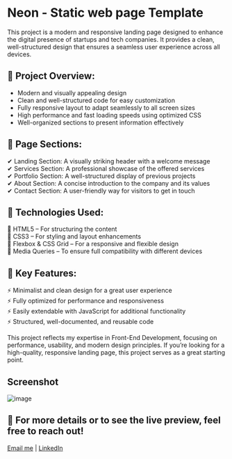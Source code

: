 # Neon - Static web page Template
This project is a modern and responsive landing page designed to enhance the digital presence of startups and tech companies. It provides a clean, well-structured design that ensures a seamless user experience across all devices.

## **🔹 Project Overview:**
- Modern and visually appealing design  
- Clean and well-structured code for easy customization  
- Fully responsive layout to adapt seamlessly to all screen sizes  
- High performance and fast loading speeds using optimized CSS  
- Well-organized sections to present information effectively  

## **🔹 Page Sections:**
✔ Landing Section: A visually striking header with a welcome message  
✔ Services Section: A professional showcase of the offered services  
✔ Portfolio Section: A well-structured display of previous projects  
✔ About Section: A concise introduction to the company and its values  
✔ Contact Section: A user-friendly way for visitors to get in touch  

## **🔹 Technologies Used:**
💠 HTML5 – For structuring the content  
💠 CSS3 – For styling and layout enhancements  
💠 Flexbox & CSS Grid – For a responsive and flexible design  
💠 Media Queries – To ensure full compatibility with different devices  

## **🔹 Key Features:**
⚡ Minimalist and clean design for a great user experience  
⚡ Fully optimized for performance and responsiveness  
⚡ Easily extendable with JavaScript for additional functionality  
⚡ Structured, well-documented, and reusable code  

This project reflects my expertise in Front-End Development, focusing on performance, usability, and modern design principles. If you’re looking for a high-quality, responsive landing page, this project serves as a great starting point.


## Screenshot
![image](/screenshot.png)

## **📩 For more details or to see the live preview, feel free to reach out!**

[Email me](mailto:mahmoud.samy.elshora@gmail.com) | [LinkedIn](https://www.linkedin.com/in/mahmoudsamyswe/)  